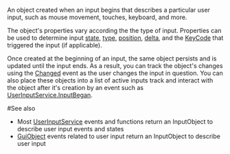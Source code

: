 An object created when an input begins that describes a particular user input, such as mouse movement, touches, keyboard, and more.

The object's properties vary according the the type of input. Properties can be used to determine input [state](https://developer.roblox.com/en-us/api-reference/enum/UserInputState), [type](https://developer.roblox.com/en-us/api-reference/enum/UserInputType), [position](https://developer.roblox.com/en-us/api-reference/datatype/Vector3), [delta](https://developer.roblox.com/en-us/api-reference/datatype/Vector3), and the [KeyCode](https://developer.roblox.com/en-us/api-reference/enum/KeyCode) that triggered the input (if applicable).

Once created at the beginning of an input, the same object persists and is updated until the input ends. As a result, you can track the object's changes using the [Changed](https://developer.roblox.com/en-us/api-reference/event/Instance/Changed) event as the user changes the input in question. You can also place these objects into a list of active inputs track and interact with the object after it's creation by an event such as [UserInputService.InputBegan](https://developer.roblox.com/en-us/api-reference/event/UserInputService/InputBegan).

#See also

*   Most [UserInputService](https://developer.roblox.com/en-us/api-reference/class/UserInputService) events and functions return an InputObject to describe user input events and states
*   [GuiObject](https://developer.roblox.com/en-us/api-reference/class/GuiObject) events related to user input return an InputObject to describe user input
